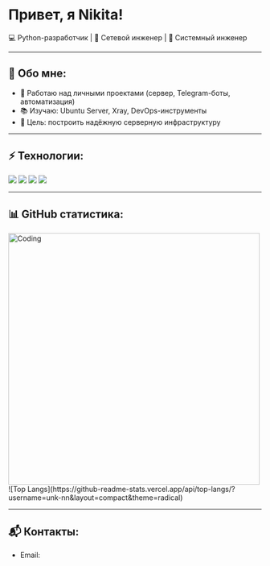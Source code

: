 # Привет, я Nikita!  

💻 Python-разработчик | 📡 Сетевой инженер | 💾 Системный инженер

---

## 📖 Обо мне:
- 🔭 Работаю над личными проектами (сервер, Telegram-боты, автоматизация)  
- 📚 Изучаю: Ubuntu Server, Xray, DevOps-инструменты  
- 🎯 Цель: построить надёжную серверную инфраструктуру  

---

## ⚡ Технологии:
<p>
  <img src="https://img.shields.io/badge/-Python-3776AB?logo=python&logoColor=fff" />
  <img src="https://img.shields.io/badge/-Linux-FCC624?logo=linux&logoColor=000" />
  <img src="https://img.shields.io/badge/-Git-F05032?logo=git&logoColor=fff" />
  <img src="https://img.shields.io/badge/-SQLite-003B57?logo=sqlite&logoColor=fff" />
</p>

---

## 📊 GitHub статистика:
<img src="https://media.giphy.com/media/qgQUggAC3Pfv687qPC/giphy.gif" width="500" alt="Coding" />
![Top Langs](https://github-readme-stats.vercel.app/api/top-langs/?username=unk-nn&layout=compact&theme=radical)

---

## 📬 Контакты:
- Email:
